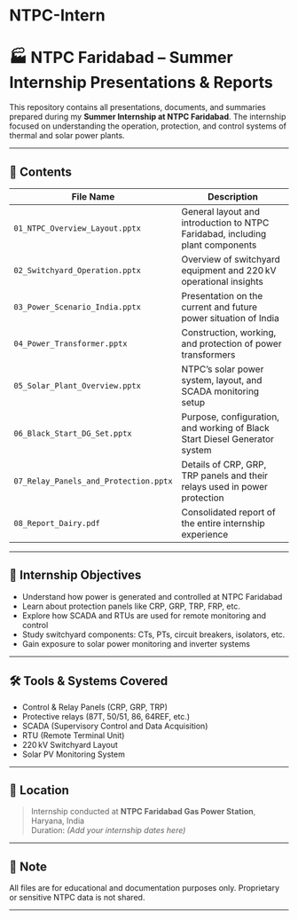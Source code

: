 # NTPC-Intern
# 🏭 NTPC Faridabad – Summer Internship Presentations & Reports

This repository contains all presentations, documents, and summaries prepared during my **Summer Internship at NTPC Faridabad**. The internship focused on understanding the operation, protection, and control systems of thermal and solar power plants.

---

## 📘 Contents

| **File Name**                         | **Description**                                                               |
| ------------------------------------- | ----------------------------------------------------------------------------- |
| `01_NTPC_Overview_Layout.pptx`        | General layout and introduction to NTPC Faridabad, including plant components |
| `02_Switchyard_Operation.pptx`        | Overview of switchyard equipment and 220 kV operational insights              |
| `03_Power_Scenario_India.pptx`        | Presentation on the current and future power situation of India               |
| `04_Power_Transformer.pptx`           | Construction, working, and protection of power transformers                   |
| `05_Solar_Plant_Overview.pptx`        | NTPC’s solar power system, layout, and SCADA monitoring setup                 |
| `06_Black_Start_DG_Set.pptx`          | Purpose, configuration, and working of Black Start Diesel Generator system    |
| `07_Relay_Panels_and_Protection.pptx` | Details of CRP, GRP, TRP panels and their relays used in power protection     |
| `08_Report_Dairy.pdf`                 | Consolidated report of the entire internship experience                       |

---

## 🎯 Internship Objectives

- Understand how power is generated and controlled at NTPC Faridabad
- Learn about protection panels like CRP, GRP, TRP, FRP, etc.
- Explore how SCADA and RTUs are used for remote monitoring and control
- Study switchyard components: CTs, PTs, circuit breakers, isolators, etc.
- Gain exposure to solar power monitoring and inverter systems

---

## 🛠️ Tools & Systems Covered

- Control & Relay Panels (CRP, GRP, TRP)
- Protective relays (87T, 50/51, 86, 64REF, etc.)
- SCADA (Supervisory Control and Data Acquisition)
- RTU (Remote Terminal Unit)
- 220 kV Switchyard Layout
- Solar PV Monitoring System

---

## 📍 Location

> Internship conducted at **NTPC Faridabad Gas Power Station**, Haryana, India  
> Duration: *(Add your internship dates here)*

---

## 📎 Note

All files are for educational and documentation purposes only. Proprietary or sensitive NTPC data is not shared.

---

